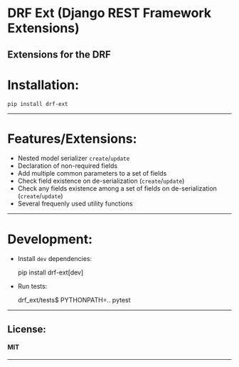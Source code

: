 # DRF Ext (Django REST Framework Extensions)

## Extensions for the DRF

# Installation:

	pip install drf-ext

---

# Features/Extensions:

- Nested model serializer `create`/`update`
- Declaration of non-required fields
- Add multiple common parameters to a set of fields
- Check field existence on de-serialization (`create`/`update`)
- Check any fields existence among a set of fields on de-serialization (`create`/`update`)
- Several frequenly used utility functions

---

# Development:

- Install `dev` dependencies:

	pip install drf-ext[dev]

- Run tests:

	drf_ext/tests$ PYTHONPATH=.. pytest

---

## License:

#### MIT

---

